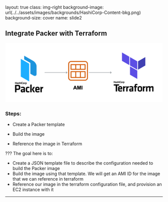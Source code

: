 layout: true
class: img-right
background-image: url(../../assets/images/backgrounds/HashiCorp-Content-bkg.png)
background-size: cover
name: slide2

## Integrate Packer with Terraform

![scale:50%](./assets/logos/logo_packer_ami_terraform.png)

### Steps:

- Create a Packer template



- Build the image




- Reference the image in Terraform

???
The goal here is to:
- Create a JSON template file to describe the configuration needed to build the Packer image
- Build the image using that template. We will get an AMI ID for the image that we can reference in terraform
- Reference our image in the terraform configuration file, and provision an EC2 instance with it

---
